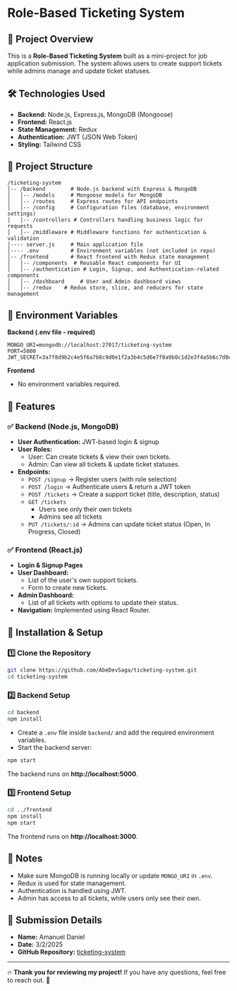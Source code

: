 # Role-Based Ticketing System
## 🚀 Project Overview
This is a **Role-Based Ticketing System** built as a mini-project for job application submission. The system allows users to create support tickets while admins manage and update ticket statuses.

## 🛠 Technologies Used
- **Backend:** Node.js, Express.js, MongoDB (Mongoose)
- **Frontend:** React.js
- **State Management:** Redux
- **Authentication:** JWT (JSON Web Token)
- **Styling:** Tailwind CSS

## 📂 Project Structure
```
/ticketing-system
│-- /backend        # Node.js backend with Express & MongoDB
│   │-- /models     # Mongoose models for MongoDB
│   │-- /routes     # Express routes for API endpoints
│   │-- /config     # Configuration files (database, environment settings)
│   │-- /controllers # Controllers handling business logic for requests
│   │-- /middleware # Middleware functions for authentication & validation
│---- server.js     # Main application file
│---- .env          # Environment variables (not included in repo)
│-- /frontend       # React frontend with Redux state management
│   │-- /components  # Reusable React components for UI
│   │-- /authentication # Login, Signup, and Authentication-related components
│   │-- /dashboard     # User and Admin dashboard views
│   │-- /redux    # Redux store, slice, and reducers for state management
```

## 🔑 Environment Variables
**Backend (.env file - required)**
```env
MONGO_URI=mongodb://localhost:27017/ticketing-system
PORT=5000
JWT_SECRET=3a7f8d9b2c4e5f6a7b8c9d0e1f2a3b4c5d6e7f8a9b0c1d2e3f4a5b6c7d8e9f0a1b2c3d4e5f6a7b8c9d0e1f2a3b4c5d6e7f8a9b0c1d2e3f4a5b6c7d8e9f0
```
**Frontend**
- No environment variables required.

## 📌 Features
### ✅ **Backend (Node.js, MongoDB)**
- **User Authentication:** JWT-based login & signup
- **User Roles:**
  - User: Can create tickets & view their own tickets.
  - Admin: Can view all tickets & update ticket statuses.
- **Endpoints:**
  - `POST /signup` → Register users (with role selection)
  - `POST /login` → Authenticate users & return a JWT token
  - `POST /tickets` → Create a support ticket (title, description, status)
  - `GET /tickets`
    - Users see only their own tickets
    - Admins see all tickets
  - `PUT /tickets/:id` → Admins can update ticket status (Open, In Progress, Closed)

### ✅ **Frontend (React.js)**
- **Login & Signup Pages**
- **User Dashboard:**
  - List of the user's own support tickets.
  - Form to create new tickets.
- **Admin Dashboard:**
  - List of all tickets with options to update their status.
- **Navigation:** Implemented using React Router.

## 🔧 Installation & Setup
### 1️⃣ **Clone the Repository**
```sh
git clone https://github.com/AbeDevSaga/ticketing-system.git
cd ticketing-system
```

### 2️⃣ **Backend Setup**
```sh
cd backend
npm install
```
- Create a `.env` file inside `backend/` and add the required environment variables.
- Start the backend server:
```sh
npm start
```
The backend runs on **http://localhost:5000**.

### 3️⃣ **Frontend Setup**
```sh
cd ../frontend
npm install
npm start
```
The frontend runs on **http://localhost:3000**.

## 🎯 Notes
- Make sure MongoDB is running locally or update `MONGO_URI` in `.env`.
- Redux is used for state management.
- Authentication is handled using JWT.
- Admin has access to all tickets, while users only see their own.

## 📨 Submission Details
- **Name:** Amanuel Daniel
- **Date:** 3/2/2025
- **GitHub Repository:** [ticketing-system](https://github.com/AbeDevSaga/ticketing-system.git)

---
🔥 **Thank you for reviewing my project!** If you have any questions, feel free to reach out. 🚀

